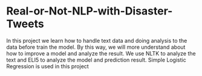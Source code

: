 # Real-or-Not-NLP-with-Disaster-Tweets

In this project we learn how to handle text data and doing analysis to the data before train the model. By this way, we will more understand about how to improve a model and analyze the result. We use NLTK to analyze the text and ELI5 to analyze the model and prediction result. Simple Logistic Regression is used in this project
